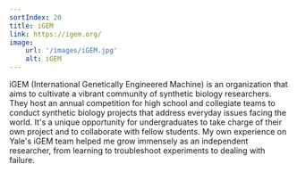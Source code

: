 ```yaml
---
sortIndex: 20
title: iGEM
link: https://igem.org/
image:
    url: '/images/iGEM.jpg'
    alt: iGEM
---
```


iGEM (International Genetically Engineered Machine) is an organization that aims to cultivate a vibrant community of synthetic biology researchers. They host an annual competition for high school and collegiate teams to conduct synthetic biology projects that address everyday issues facing the world. It's a unique opportunity for undergraduates to take charge of their own project and to collaborate with fellow students. My own experience on Yale's iGEM team helped me grow immensely as an independent researcher, from learning to troubleshoot experiments to dealing with failure.
